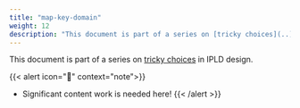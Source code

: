 ```yaml
---
title: "map-key-domain"
weight: 12
description: "This document is part of a series on [tricky choices](..) in IPLD design."
---
```


This document is part of a series on [tricky choices](..) in IPLD design.

{{< alert icon="📝" context="note">}}

- Significant content work is needed here!
{{< /alert >}}
